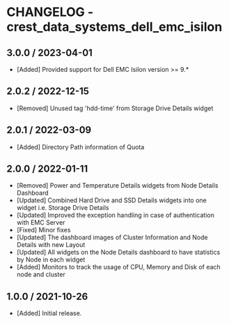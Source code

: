 # CHANGELOG - crest_data_systems_dell_emc_isilon

## 3.0.0 / 2023-04-01

* [Added] Provided support for Dell EMC Isilon version >= 9.*

## 2.0.2 / 2022-12-15

* [Removed] Unused tag 'hdd-time' from Storage Drive Details widget

## 2.0.1 / 2022-03-09

* [Added] Directory Path information of Quota

## 2.0.0 / 2022-01-11

* [Removed] Power and Temperature Details widgets from Node Details Dashboard
* [Updated] Combined Hard Drive and SSD Details widgets into one widget i.e. Storage Drive Details
* [Updated] Improved the exception handling in case of authentication with EMC Server
* [Fixed] Minor fixes
* [Updated] The dashboard images of Cluster Information and Node Details with new Layout
* [Updated] All widgets on the Node Details dashboard to have statistics by Node in each widget
* [Added] Monitors to track the usage of CPU, Memory and Disk of each node and cluster

## 1.0.0 / 2021-10-26

* [Added] Initial release.
